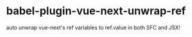 # babel-plugin-vue-next-unwrap-ref

auto unwrap vue-next's ref variables to ref.value in both SFC and JSX!
